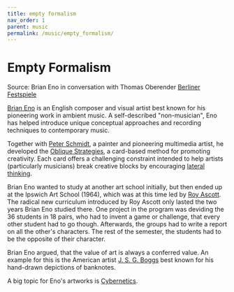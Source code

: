 ```yaml
---
title: empty formalism
nav_order: 1
parent: music
permalink: /music/empty_formalism/
---
```



# Empty Formalism

Source: Brian Eno in conversation with Thomas Oberender [Berliner Festspiele](https://blog.berlinerfestspiele.de/empty-formalism/)

[Brian Eno](https://en.wikipedia.org/wiki/Brian_Eno) is an English composer and visual artist best known for his pioneering work in ambient music. A self-described "non-musician", Eno has helped introduce unique conceptual approaches and recording techniques to contemporary music.

Together with [Peter Schmidt](https://en.wikipedia.org/wiki/Peter_Schmidt_(artist)), a painter and pioneering multimedia artist, he developed the [Oblique Strategies](https://en.wikipedia.org/wiki/Oblique_Strategies), a card-based method for promoting creativity. Each card offers a challenging constraint intended to help artists (particularly musicians) break creative blocks by encouraging [lateral thinking](https://en.wikipedia.org/wiki/Lateral_thinking).

Brian Eno wanted to study at another art school initially, but then ended up at the Ipswich Art School (1964), which was at this time led by [Roy Ascott](https://en.wikipedia.org/wiki/Roy_Ascott). The radical new curriculum introduced by Roy Ascott only lasted the two years Brian Eno studied there. One project in the program was deviding the 36 students in 18 pairs, who had to invent a game or challenge, that every other student had to go though. Afterwards, the groups had to write a report on all the other's characters. The rest of the semester, the students had to be the opposite of their character.

Brian Eno argued, that the value of art is always a conferred value. An example for this is the American artist [J. S. G. Boggs](https://en.wikipedia.org/wiki/J._S._G._Boggs) best known for his hand-drawn depictions of banknotes.

A big topic for Eno's artworks is [Cybernetics](https://en.wikipedia.org/wiki/Cybernetics).
